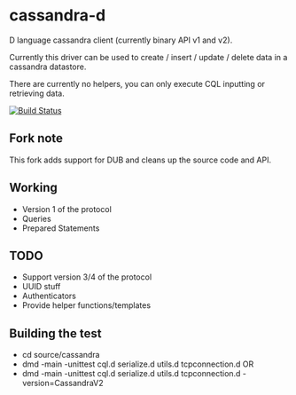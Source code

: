 cassandra-d
===========

D language cassandra client (currently binary API v1 and v2).

Currently this driver can be used to create / insert / update / delete data in a cassandra datastore.

There are currently no helpers, you can only execute CQL inputting or retrieving data.

[![Build Status](https://travis-ci.org/s-ludwig/cassandra-d.svg?branch=master)](https://travis-ci.org/s-ludwig/cassandra-d)

## Fork note

This fork adds support for DUB and cleans up the source code and API.

## Working
- Version 1 of the protocol
- Queries
- Prepared Statements

## TODO
- Support version 3/4 of the protocol
- UUID stuff
- Authenticators
- Provide helper functions/templates

## Building the test

- cd source/cassandra
- dmd -main -unittest cql.d serialize.d utils.d tcpconnection.d
OR
- dmd -main -unittest cql.d serialize.d utils.d tcpconnection.d -version=CassandraV2
